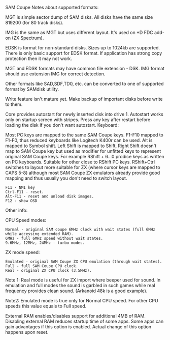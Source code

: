 SAM Coupe
Notes about supported formats:

MGT is simple sector dump of SAM disks. All disks have the same size 819200 (for 80 track disks).

IMG is the same as MGT but uses different layout. It's used on +D FDC add-on (ZX Spectrum).

EDSK is format for non-standard disks. Sizes up to 1024kb are supported. There is only basic support for EDSK format. If application has strong copy protection then it may not work.

MGT and EDSK formats may have common file extension - DSK. IMG format should use extension IMG for correct detection.

Other formats like SAD,SDF,TD0, etc. can be converted to one of supported format by SAMdisk utility.

Write feature isn't mature yet. Make backup of important disks before write to them.

Core provides autostart for newly inserted disk into drive 1. Autostart works only on startup screen with stripes. Press any key after restart before loading the disk if you don't want autostart.
Keyboard:

Most PC keys are mapped to the same SAM Coupe keys. F1-F10 mapped to F1-F0, thus reduced keyboards like Logitech K400r can be used. Alt is mapped to Symbol shift. Left Shift is mapped to Shift, Right Shift doesn't map to SAM Coupe key but used as modifier for unfitted keys to represent original SAM Coupe keys. For example RShift + 6...0 prodice keys as written on PC keyboards. Suitable for other close to RShift PC keys. RShift+Ctrl switches to layout more suitable for ZX (where cursor keys are mapped to CAPS 5-8) although most SAM Coupe ZX emulators already provide good mapping and thus usually you don't need to switch layout.

    F11 - NMI key
    Ctrl-F11 - reset.
    Alt-F11 - reset and unload disk images.
    F12 - show OSD

Other info:

CPU Speed modes:

    Normal - original SAM coupe 6MHz clock with wait states (full 6MHz while accessing extended RAM).
    6MHz - full 6MHz speed without wait states.
    9.6MHz, 12MHz, 24MHz - turbo modes.

ZX mode speed:

    Emulated - original SAM Coupe ZX CPU emulation (through wait states).
    Full - full SAM Coupe CPU clock.
    Real - original ZX CPU clock (3.5MHz).

Note 1: Real mode is useful for ZX import where beeper used for sound. In emulation and full modes the sound is garbled in such games while real frequency provides clean sound. (Arkanoid 48k is a good example).

Note2: Emulated mode is true only for Normal CPU speed. For other CPU speeds this value equals to Full speed.

External RAM enables/disables support for additional 4MB of RAM. Disabling external RAM reduces startup time of some apps. Some apps can gain advantages if this option is enabled. Actual change of this option happens upon reset.
